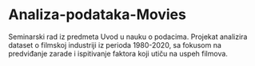 # Analiza-podataka-Movies
Seminarski rad iz predmeta Uvod u nauku o podacima. Projekat analizira dataset o filmskoj industriji iz perioda 1980-2020, sa fokusom na predviđanje zarade i ispitivanje faktora koji utiču na uspeh filmova.

